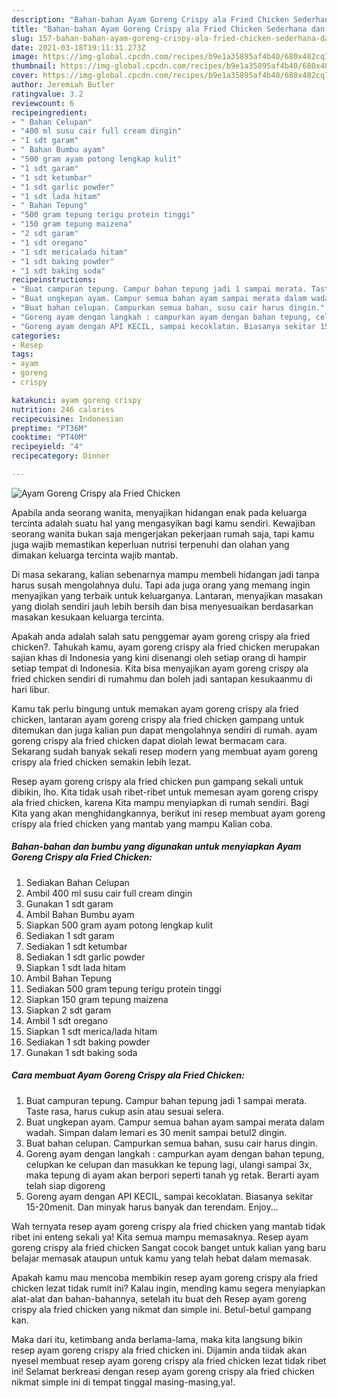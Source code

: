 ```yaml
---
description: "Bahan-bahan Ayam Goreng Crispy ala Fried Chicken Sederhana dan Mudah Dibuat"
title: "Bahan-bahan Ayam Goreng Crispy ala Fried Chicken Sederhana dan Mudah Dibuat"
slug: 157-bahan-bahan-ayam-goreng-crispy-ala-fried-chicken-sederhana-dan-mudah-dibuat
date: 2021-03-18T19:11:31.273Z
image: https://img-global.cpcdn.com/recipes/b9e1a35895af4b40/680x482cq70/ayam-goreng-crispy-ala-fried-chicken-foto-resep-utama.jpg
thumbnail: https://img-global.cpcdn.com/recipes/b9e1a35895af4b40/680x482cq70/ayam-goreng-crispy-ala-fried-chicken-foto-resep-utama.jpg
cover: https://img-global.cpcdn.com/recipes/b9e1a35895af4b40/680x482cq70/ayam-goreng-crispy-ala-fried-chicken-foto-resep-utama.jpg
author: Jeremiah Butler
ratingvalue: 3.2
reviewcount: 6
recipeingredient:
- " Bahan Celupan"
- "400 ml susu cair full cream dingin"
- "1 sdt garam"
- " Bahan Bumbu ayam"
- "500 gram ayam potong lengkap kulit"
- "1 sdt garam"
- "1 sdt ketumbar"
- "1 sdt garlic powder"
- "1 sdt lada hitam"
- " Bahan Tepung"
- "500 gram tepung terigu protein tinggi"
- "150 gram tepung maizena"
- "2 sdt garam"
- "1 sdt oregano"
- "1 sdt mericalada hitam"
- "1 sdt baking powder"
- "1 sdt baking soda"
recipeinstructions:
- "Buat campuran tepung. Campur bahan tepung jadi 1 sampai merata. Taste rasa, harus cukup asin atau sesuai selera."
- "Buat ungkepan ayam. Campur semua bahan ayam sampai merata dalam wadah. Simpan dalam lemari es 30 menit sampai betul2 dingin."
- "Buat bahan celupan. Campurkan semua bahan, susu cair harus dingin."
- "Goreng ayam dengan langkah : campurkan ayam dengan bahan tepung, celupkan ke celupan dan masukkan ke tepung lagi, ulangi sampai 3x, maka tepung di ayam akan berpori seperti tanah yg retak. Berarti ayam telah siap digoreng"
- "Goreng ayam dengan API KECIL, sampai kecoklatan. Biasanya sekitar 15-20menit. Dan minyak harus banyak dan terendam. Enjoy..."
categories:
- Resep
tags:
- ayam
- goreng
- crispy

katakunci: ayam goreng crispy 
nutrition: 246 calories
recipecuisine: Indonesian
preptime: "PT36M"
cooktime: "PT40M"
recipeyield: "4"
recipecategory: Dinner

---
```



![Ayam Goreng Crispy ala Fried Chicken](https://img-global.cpcdn.com/recipes/b9e1a35895af4b40/680x482cq70/ayam-goreng-crispy-ala-fried-chicken-foto-resep-utama.jpg)

Apabila anda seorang wanita, menyajikan hidangan enak pada keluarga tercinta adalah suatu hal yang mengasyikan bagi kamu sendiri. Kewajiban seorang  wanita bukan saja mengerjakan pekerjaan rumah saja, tapi kamu juga wajib memastikan keperluan nutrisi terpenuhi dan olahan yang dimakan keluarga tercinta wajib mantab.

Di masa  sekarang, kalian sebenarnya mampu membeli hidangan jadi tanpa harus susah mengolahnya dulu. Tapi ada juga orang yang memang ingin menyajikan yang terbaik untuk keluarganya. Lantaran, menyajikan masakan yang diolah sendiri jauh lebih bersih dan bisa menyesuaikan berdasarkan masakan kesukaan keluarga tercinta. 



Apakah anda adalah salah satu penggemar ayam goreng crispy ala fried chicken?. Tahukah kamu, ayam goreng crispy ala fried chicken merupakan sajian khas di Indonesia yang kini disenangi oleh setiap orang di hampir setiap tempat di Indonesia. Kita bisa menyajikan ayam goreng crispy ala fried chicken sendiri di rumahmu dan boleh jadi santapan kesukaanmu di hari libur.

Kamu tak perlu bingung untuk memakan ayam goreng crispy ala fried chicken, lantaran ayam goreng crispy ala fried chicken gampang untuk ditemukan dan juga kalian pun dapat mengolahnya sendiri di rumah. ayam goreng crispy ala fried chicken dapat diolah lewat bermacam cara. Sekarang sudah banyak sekali resep modern yang membuat ayam goreng crispy ala fried chicken semakin lebih lezat.

Resep ayam goreng crispy ala fried chicken pun gampang sekali untuk dibikin, lho. Kita tidak usah ribet-ribet untuk memesan ayam goreng crispy ala fried chicken, karena Kita mampu menyiapkan di rumah sendiri. Bagi Kita yang akan menghidangkannya, berikut ini resep membuat ayam goreng crispy ala fried chicken yang mantab yang mampu Kalian coba.

<!--inarticleads1-->

##### Bahan-bahan dan bumbu yang digunakan untuk menyiapkan Ayam Goreng Crispy ala Fried Chicken:

1. Sediakan  Bahan Celupan
1. Ambil 400 ml susu cair full cream dingin
1. Gunakan 1 sdt garam
1. Ambil  Bahan Bumbu ayam
1. Siapkan 500 gram ayam potong lengkap kulit
1. Sediakan 1 sdt garam
1. Sediakan 1 sdt ketumbar
1. Sediakan 1 sdt garlic powder
1. Siapkan 1 sdt lada hitam
1. Ambil  Bahan Tepung
1. Sediakan 500 gram tepung terigu protein tinggi
1. Siapkan 150 gram tepung maizena
1. Siapkan 2 sdt garam
1. Ambil 1 sdt oregano
1. Siapkan 1 sdt merica/lada hitam
1. Sediakan 1 sdt baking powder
1. Gunakan 1 sdt baking soda




<!--inarticleads2-->

##### Cara membuat Ayam Goreng Crispy ala Fried Chicken:

1. Buat campuran tepung. Campur bahan tepung jadi 1 sampai merata. Taste rasa, harus cukup asin atau sesuai selera.
1. Buat ungkepan ayam. Campur semua bahan ayam sampai merata dalam wadah. Simpan dalam lemari es 30 menit sampai betul2 dingin.
1. Buat bahan celupan. Campurkan semua bahan, susu cair harus dingin.
1. Goreng ayam dengan langkah : campurkan ayam dengan bahan tepung, celupkan ke celupan dan masukkan ke tepung lagi, ulangi sampai 3x, maka tepung di ayam akan berpori seperti tanah yg retak. Berarti ayam telah siap digoreng
1. Goreng ayam dengan API KECIL, sampai kecoklatan. Biasanya sekitar 15-20menit. Dan minyak harus banyak dan terendam. Enjoy...




Wah ternyata resep ayam goreng crispy ala fried chicken yang mantab tidak ribet ini enteng sekali ya! Kita semua mampu memasaknya. Resep ayam goreng crispy ala fried chicken Sangat cocok banget untuk kalian yang baru belajar memasak ataupun untuk kamu yang telah hebat dalam memasak.

Apakah kamu mau mencoba membikin resep ayam goreng crispy ala fried chicken lezat tidak rumit ini? Kalau ingin, mending kamu segera menyiapkan alat-alat dan bahan-bahannya, setelah itu buat deh Resep ayam goreng crispy ala fried chicken yang nikmat dan simple ini. Betul-betul gampang kan. 

Maka dari itu, ketimbang anda berlama-lama, maka kita langsung bikin resep ayam goreng crispy ala fried chicken ini. Dijamin anda tiidak akan nyesel membuat resep ayam goreng crispy ala fried chicken lezat tidak ribet ini! Selamat berkreasi dengan resep ayam goreng crispy ala fried chicken nikmat simple ini di tempat tinggal masing-masing,ya!.

